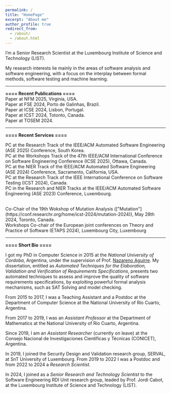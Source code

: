 ```yaml
---
permalink: /
title: "HomePage"
excerpt: "About me"
author_profile: true
redirect_from: 
  - /about/
  - /about.html
---
```


I’m a Senior Research Scientist at the Luxembourg Institute of Science and Technology (LIST). 

My research interests lie mainly in the areas of software analysis and software engineering, with a focus on the interplay between formal methods, software testing and machine learning.

---------------------------------------------------------------------------------------------------------------------------------------------------------

**==== Recent Publications ====**<br/>
Paper at NFM 2025, Virginia, USA.<br/>
Paper at FSE 2024, Porto de Galinhas, Brazil.<br/>
Paper at ICSE 2024, Lisbon, Portugal.<br/>
Paper at ICST 2024, Totonto, Canada.<br/>
Paper at TOSEM 2024.<br/>

---------------------------------------------------------------------------------------------------------------------------------------------------------

**==== Recent Services ====**<br/>

PC at the Research Track of the IEEE/ACM Automated Software Engineering (ASE 2025) Conference, South Korea.<br/>
PC at the Workshops Track of the 47th IEEE/ACM International Conference on Software Engineering Conference (ICSE 2025), Ottawa, Canada.<br/>
PC at the NIER Track of the IEEE/ACM Automated Software Engineering (ASE 2024) Conference, Sacramento, California, USA.<br/>
PC at the Research Track of the IEEE International Conference on Software Testing (ICST 2024), Canada.<br/>
PC in the Research and NIER Tracks at the IEEE/ACM Automated Software Engineering (ASE 2023) Conference, Luxembourg.<br/>

<br/>
Co-Chair of the 19th Wokshop of Mutation Analysis (["Mutation"](https://conf.researchr.org/home/icst-2024/mutation-2024)), May 28th 2024, Toronto, Canada.<br/>
Workshops Co-chair of the European joint conferences on Theory and Practice of Software (ETAPS 2024), Luxembourg City, Luxembourg<br/>

---------------------------------------------------------------------------------------------------------------------------------------------------------

**==== Short Bio ====**<br/>

I got my PhD in Computer Science in 2015 at the *National University of Cordoba*, Argentina, under the supervision of Prof. [Nazareno Aguirre](http://dc.exa.unrc.edu.ar/staff/naguirre/). 
My dissertation, entitled as *Automated Techniques for the Elaboration, Validation and Verification of Requirements Specifications*, presents two automated techniques to assess and improve the quality of software requirements specifications, by exploiting powerful formal analysis mechanisms, such as SAT Solving and model checking. 

From 2015 to 2017, I was a Teaching Assistant and a Postdoc at the Department of Computer Science at the National University of Río Cuarto, Argentina. 

From 2017 to 2019, I was an *Assistant Professor* at the Department of Mathematics at the National University of Río Cuarto, Argentina. 

Since 2019, I am an *Assistant Researcher* (currently on leave) at the Consejo Nacional de Investigaciones Científicas y Técnicas (CONICET), Argentina.

In 2019, I joined the Security Design and Validation research group, SERVAL, at SnT University of Luxembourg. From 2019 to 2022 I was a Postdoc and from 2022 to 2024 a *Research Scientist*.

In 2024, I joined as a *Senior Research and Technology Scientist* to the Software Engineering RDI Unit research group, leaded by Prof. Jordi Cabot, at the Luxembourg Institute of Science and Technology (LIST). 
